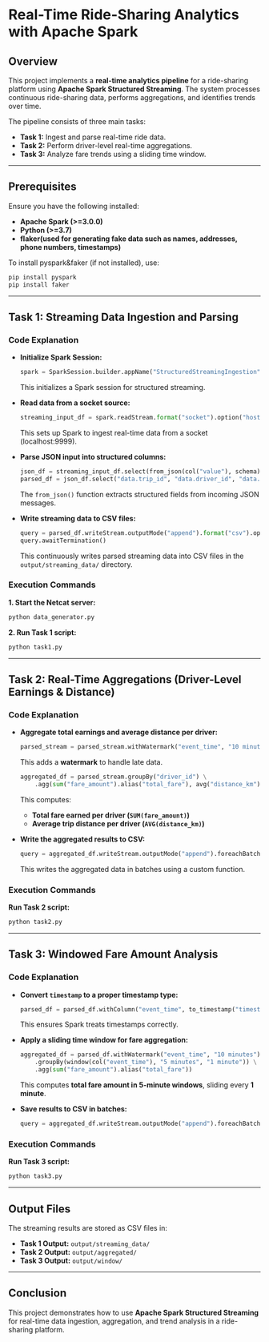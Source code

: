 
# **Real-Time Ride-Sharing Analytics with Apache Spark**  

## **Overview**  
This project implements a **real-time analytics pipeline** for a ride-sharing platform using **Apache Spark Structured Streaming**. The system processes continuous ride-sharing data, performs aggregations, and identifies trends over time.  

The pipeline consists of three main tasks:  
- **Task 1:** Ingest and parse real-time ride data.  
- **Task 2:** Perform driver-level real-time aggregations.  
- **Task 3:** Analyze fare trends using a sliding time window.  

---

## **Prerequisites**  
Ensure you have the following installed:  
- **Apache Spark (>=3.0.0)**  
- **Python (>=3.7)**  
- **flaker(used for generating fake data such as names, addresses, phone numbers, timestamps)**  

To install pyspark&faker (if not installed), use:  
```sh
pip install pyspark
pip install faker
```

---

## **Task 1: Streaming Data Ingestion and Parsing**  

### **Code Explanation**  
- **Initialize Spark Session:**  
  ```python
  spark = SparkSession.builder.appName("StructuredStreamingIngestion").getOrCreate()
  ```
  This initializes a Spark session for structured streaming.

- **Read data from a socket source:**  
  ```python
  streaming_input_df = spark.readStream.format("socket").option("host", "localhost").option("port", 9999).load()
  ```
  This sets up Spark to ingest real-time data from a socket (localhost:9999).

- **Parse JSON input into structured columns:**  
  ```python
  json_df = streaming_input_df.select(from_json(col("value"), schema).alias("data"))
  parsed_df = json_df.select("data.trip_id", "data.driver_id", "data.distance_km", "data.fare_amount", "data.timestamp")
  ```
  The `from_json()` function extracts structured fields from incoming JSON messages.

- **Write streaming data to CSV files:**  
  ```python
  query = parsed_df.writeStream.outputMode("append").format("csv").option("path", "output/streaming_data").start()
  query.awaitTermination()
  ```
  This continuously writes parsed streaming data into CSV files in the `output/streaming_data/` directory.

### **Execution Commands**  
**1. Start the Netcat server:**  
```sh
python data_generator.py
```
**2. Run Task 1 script:**  
```sh
python task1.py
```

---

## **Task 2: Real-Time Aggregations (Driver-Level Earnings & Distance)**  

### **Code Explanation**  
- **Aggregate total earnings and average distance per driver:**  
  ```python
  parsed_stream = parsed_stream.withWatermark("event_time", "10 minutes")
  ```
  This adds a **watermark** to handle late data.

  ```python
  aggregated_df = parsed_stream.groupBy("driver_id") \
      .agg(sum("fare_amount").alias("total_fare"), avg("distance_km").alias("avg_distance"))
  ```
  This computes:
  - **Total fare earned per driver (`SUM(fare_amount)`)**  
  - **Average trip distance per driver (`AVG(distance_km)`)**  

- **Write the aggregated results to CSV:**  
  ```python
  query = aggregated_df.writeStream.outputMode("append").foreachBatch(write_to_csv).start()
  ```
  This writes the aggregated data in batches using a custom function.  

### **Execution Commands**  
**Run Task 2 script:**  
```sh
python task2.py
```

---

## **Task 3: Windowed Fare Amount Analysis**  

### **Code Explanation**  
- **Convert `timestamp` to a proper timestamp type:**  
  ```python
  parsed_df = parsed_df.withColumn("event_time", to_timestamp("timestamp"))
  ```
  This ensures Spark treats timestamps correctly.

- **Apply a sliding time window for fare aggregation:**  
  ```python
  aggregated_df = parsed_df.withWatermark("event_time", "10 minutes") \
      .groupBy(window(col("event_time"), "5 minutes", "1 minute")) \
      .agg(sum("fare_amount").alias("total_fare"))
  ```
  This computes **total fare amount in 5-minute windows**, sliding every **1 minute**.

- **Save results to CSV in batches:**  
  ```python
  query = aggregated_df.writeStream.outputMode("append").foreachBatch(write_to_csv).start()
  ```

### **Execution Commands**  
**Run Task 3 script:**  
```sh
python task3.py
```

---

## **Output Files**  
The streaming results are stored as CSV files in:  
- **Task 1 Output:** `output/streaming_data/`  
- **Task 2 Output:** `output/aggregated/`  
- **Task 3 Output:** `output/window/`  

---

## **Conclusion**  
This project demonstrates how to use **Apache Spark Structured Streaming** for real-time data ingestion, aggregation, and trend analysis in a ride-sharing platform. 